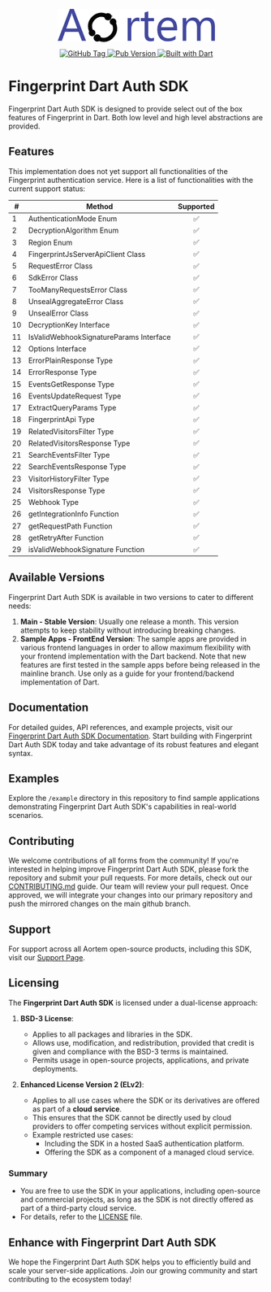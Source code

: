 <p align="center">
  <picture>
    <source media="(prefers-color-scheme: dark)" srcset="https://raw.githubusercontent.com/aortem/logos/main/Aortem-logo-small.png" />
    <img align="center" alt="Aortem Logo" src="https://raw.githubusercontent.com/aortem/logos/main/Aortem-logo-small.png" />
  </picture>
</p>

<!-- x-hide-in-docs-end -->
<p align="center" class="github-badges">
  <!-- GitHub Tag Badge -->
  <a href="https://github.com/aortem/fingerprint-dart-auth-sdk/tags">
    <img alt="GitHub Tag" src="https://img.shields.io/github/v/tag/aortem/fingerprint-dart-auth-sdk?style=for-the-badge" />
  </a>
  <!-- Dart-Specific Badges -->
  <a href="https://pub.dev/packages/fingerprint_dart_auth_sdk">
    <img alt="Pub Version" src="https://img.shields.io/pub/v/fingerprint_dart_auth_sdk.svg?style=for-the-badge" />
  </a>
  <a href="https://dart.dev/">
    <img alt="Built with Dart" src="https://img.shields.io/badge/Built%20with-Dart-blue.svg?style=for-the-badge" />
  </a>
<!-- x-hide-in-docs-start -->

# Fingerprint Dart Auth SDK

Fingerprint Dart Auth SDK is designed to provide select out of the box features of Fingerprint in Dart.  Both low level and high level abstractions are provided.

## Features
This implementation does not yet support all functionalities of the Fingerprint authentication service. Here is a list of functionalities with the current support status:

| #  | Method                                      | Supported |
|----|---------------------------------------------|:---------:|
| 1  | AuthenticationMode Enum                     | ✅        |
| 2  | DecryptionAlgorithm Enum                    | ✅        |
| 3  | Region Enum                                 | ✅        |
| 4  | FingerprintJsServerApiClient Class          | ✅        |
| 5  | RequestError Class                          | ✅        |
| 6  | SdkError Class                              | ✅        |
| 7  | TooManyRequestsError Class                  | ✅        |
| 8  | UnsealAggregateError Class                  | ✅        |
| 9  | UnsealError Class                           | ✅        |
| 10 | DecryptionKey Interface                     | ✅        |
| 11 | IsValidWebhookSignatureParams Interface     | ✅        |
| 12 | Options Interface                           | ✅        |
| 13 | ErrorPlainResponse Type                     | ✅        |
| 14 | ErrorResponse Type                          | ✅        |
| 15 | EventsGetResponse Type                      | ✅        |
| 16 | EventsUpdateRequest Type                    | ✅        |
| 17 | ExtractQueryParams Type                     | ✅        |
| 18 | FingerprintApi Type                         | ✅        |
| 19 | RelatedVisitorsFilter Type                  | ✅        |
| 20 | RelatedVisitorsResponse Type                | ✅        |
| 21 | SearchEventsFilter Type                     | ✅        |
| 22 | SearchEventsResponse Type                   | ✅        |
| 23 | VisitorHistoryFilter Type                   | ✅        |
| 24 | VisitorsResponse Type                       | ✅        |
| 25 | Webhook Type                                | ✅        |
| 26 | getIntegrationInfo Function                 | ✅        |
| 27 | getRequestPath Function                     | ✅        |
| 28 | getRetryAfter Function                      | ✅        |
| 29 | isValidWebhookSignature Function            | ✅        |


## Available Versions

Fingerprint Dart Auth SDK is available in two versions to cater to different needs:

1. **Main - Stable Version**: Usually one release a month.  This version attempts to keep stability without introducing breaking changes.
2. **Sample Apps - FrontEnd Version**: The sample apps are provided in various frontend languages in order to allow maximum flexibility with your frontend implementation with the Dart backend.  Note that new features are first tested in the sample apps before being released in the mainline branch. Use only as a guide for your frontend/backend implementation of Dart.

## Documentation

For detailed guides, API references, and example projects, visit our [Fingerprint Dart Auth SDK Documentation](https://sdks.aortem.io/fingerprint-dart-auth-sdk). Start building with  Fingerprint Dart Auth SDK today and take advantage of its robust features and elegant syntax.

## Examples

Explore the `/example` directory in this repository to find sample applications demonstrating  Fingerprint Dart Auth SDK's capabilities in real-world scenarios.

## Contributing

We welcome contributions of all forms from the community! If you're interested in helping improve  Fingerprint Dart Auth SDK, please fork the repository and submit your pull requests. For more details, check out our [CONTRIBUTING.md](CONTRIBUTING.md) guide.  Our team will review your pull request. Once approved, we will integrate your changes into our primary repository and push the mirrored changes on the main github branch.

## Support

For support across all Aortem open-source products, including this SDK, visit our [Support Page](https://aortem.io/support).

## Licensing

The **Fingerprint Dart Auth SDK** is licensed under a dual-license approach:

1. **BSD-3 License**:
   - Applies to all packages and libraries in the SDK.
   - Allows use, modification, and redistribution, provided that credit is given and compliance with the BSD-3 terms is maintained.
   - Permits usage in open-source projects, applications, and private deployments.

2. **Enhanced License Version 2 (ELv2)**:
   - Applies to all use cases where the SDK or its derivatives are offered as part of a **cloud service**.
   - This ensures that the SDK cannot be directly used by cloud providers to offer competing services without explicit permission.
   - Example restricted use cases:
     - Including the SDK in a hosted SaaS authentication platform.
     - Offering the SDK as a component of a managed cloud service.

### **Summary**
- You are free to use the SDK in your applications, including open-source and commercial projects, as long as the SDK is not directly offered as part of a third-party cloud service.
- For details, refer to the [LICENSE](LICENSE.md) file.

## Enhance with Fingerprint Dart Auth SDK

We hope the Fingerprint Dart Auth SDK helps you to efficiently build and scale your server-side applications. Join our growing community and start contributing to the ecosystem today!